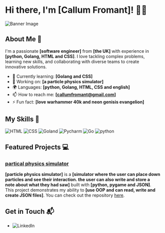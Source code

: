 # Hi there, I'm [Callum Fromant]! 👋😁

![Banner Image](https://th.bing.com/th/id/OIP.V_jGvdkZKVw4vsasNb_rdAHaEK?w=270&h=180&c=7&r=0&o=7&dpr=1.3&pid=1.7&rm=3)

## About Me 💂

I'm a passionate **[software engineer]** from **[the UK]** with experience in **[python, Golang, HTML and CSS]**. I love tackling complex problems, learning new skills, and collaborating with diverse teams to create innovative solutions.

- 🌱 Currently learning: **[Golang and CSS]**
- 🔭 Working on: **[a particle physics simulator]**
- 🌍 Languages: **[python, Golang, HTML, CSS and english]**
- 📫 How to reach me: **[callumfromant@gmail.com]**
- ⚡ Fun fact: **[love warhammer 40k and neon genisis evangelion]**

## My Skills 🧠

![HTML](https://img.shields.io/badge/-HTML-E34F26?style=flat-square&logo=html5&logoColor=white)
![CSS](https://img.shields.io/badge/-CSS-1572B6?style=flat-square&logo=css3&logoColor=white)
![Goland](https://img.shields.io/badge/GoLand-000000?style=for-the-badge&logo=goland&logoColor=white)
![Pycharm](https://img.shields.io/badge/PyCharm-000000.svg?&style=for-the-badge&logo=PyCharm&logoColor=white)
![Go](https://img.shields.io/badge/Go-00ADD8?style=for-the-badge&logo=go&logoColor=white)
![python](https://img.shields.io/badge/Python-FFD43B?style=for-the-badge&logo=python&logoColor=blue)

## Featured Projects 💻

### [partical physics simulator](https://github.com/Exverge-Editz/Particle-physics-simulator)

**[particle physics simulator]** is a **[simulator where the user can place down particles and see their interaction. the user can also write and store a note about what they had saw]** built with **[python, pygame and JSON]**. This project demonstrates my ability to **[use OOP and can read, write and create JSON files]**. You can check out the repository [here](https://github.com/Exverge-Editz/Particle-physics-simulator).

## Get in Touch 📬

- ![LinkedIn](www.linkedin.com/in/callum-fromant-b369b3372)


